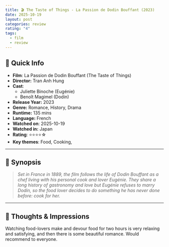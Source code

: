 ```yaml
---
title: 🎬 The Taste of Things - La Passion de Dodin Bouffant (2023)
date: 2025-10-19
layout: post
categories: review
rating: "4"
tags:
  - film
  - review
---
```

## 📌 Quick Info

- **Film**: La Passion de Dodin Bouffant (The Taste of Things)
- **Director:** Tran Anh Hung
- **Cast**: 
	- Juliette Binoche (Eugénie)
	- Benoît Magimel (Dodin)
- **Release Year:** 2023
- **Genre:** Romance, History, Drama
- **Runtime:** 135 mins
- **Language:** French
- **Watched on**: 2025-10-19
- **Watched in:** Japan
- **Rating**: ⭐⭐⭐⭐☆
- **Key themes**: Food, Cooking, 

---

## 📝 Synopsis

> *Set in France in 1889, the film follows the life of Dodin Bouffant as a chef living with his personal cook and lover Eugénie. They share a long history of gastronomy and love but Eugénie refuses to marry Dodin, so the food lover decides to do something he has never done before: cook for her.*

---

## 💭 Thoughts & Impressions

Watching food-lovers make and devour food for two hours is very relaxing and satisfying, and then there is some beautiful romance. Would recommend to everyone. 
